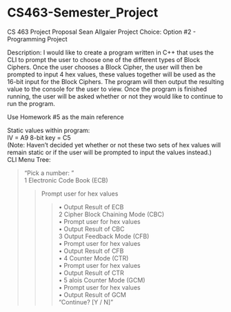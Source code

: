 # CS463-Semester_Project

CS 463		Project Proposal		Sean Allgaier
Project Choice: Option #2 - Programming Project  

Description: 
I would like to create a program written in C++ that uses the CLI to prompt the user to choose one of the different types of Block Ciphers. Once the user chooses a Block Cipher, the user will then be prompted to input 4 hex values, these values together will be used as the 16-bit input for the Block Ciphers. The program will then output the resulting value to the console for the user to view. Once the program is finished running, the user will be asked whether or not they would like to continue to run the program.  

Use Homework #5 as the main reference  

Static values within program:	
IV = A9
8-bit key = C5  
(Note: Haven’t decided yet whether or not these two sets of hex values will remain static or if the user will be prompted to input the values instead.)  
    CLI Menu Tree:  
> “Pick a number: ”  
> 1 Electronic Code Book (ECB)  
>> Prompt user for hex values  
>>> • Output Result of ECB  
> 2 Cipher Block Chaining Mode (CBC)  
>>  • Prompt user for hex values  
>>> • Output Result of CBC  
> 3 Output Feedback Mode (CFB)   	
• Prompt user for hex values  
• Output Result of CFB  
• 4 Counter Mode (CTR)  
	• Prompt user for hex values  
• Output Result of CTR  
• 5 alois Counter Mode (GCM)  
• Prompt user for hex values  
• Output Result of GCM  
	“Continue? [Y / N]”  
